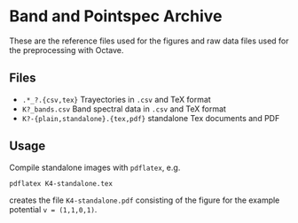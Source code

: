 # Band and Pointspec Archive

These are the reference files used for the figures and raw data files used for the preprocessing with Octave.

## Files

* `.*_?.{csv,tex}` Trayectories in `.csv` and TeX format
* `K?_bands.csv` Band spectral data in `.csv` and TeX format
* `K?-{plain,standalone}.{tex,pdf}` standalone Tex documents and PDF

## Usage

Compile standalone images with `pdflatex`, e.g.
```bash
pdflatex K4-standalone.tex
```
creates the file `K4-standalone.pdf` consisting of the figure for the example potential `v = (1,1,0,1)`.

